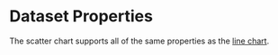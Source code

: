 # Dataset Properties
The scatter chart supports all of the same properties as the [line chart](../line/dataset-properties.md#dataset-properties).